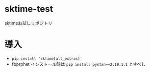 # sktime-test
sktimeお試しリポジトリ

# 導入
- `pip install 'sktime[all_extras]'`
- fbprphet インストール時は `pip install pystan==2.19.1.1` とすべし

